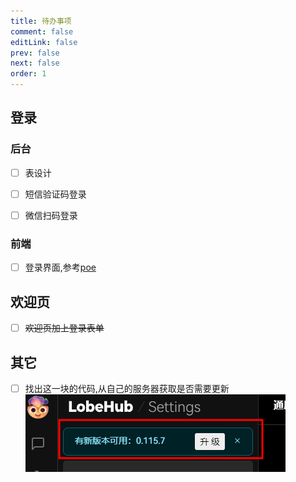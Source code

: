 ```yaml
---
title: 待办事项
comment: false
editLink: false
prev: false
next: false
order: 1
---
```

<script setup lang="ts">
const images1 = [{src:'https://github.com/hhypygy/images/raw/master/20231224/2023-12-24_01-46.6cjgzr9cjcs0.webp',alt:''}]

</script>

## 登录

### 后台

- [ ] 表设计
- [ ] 短信验证码登录
- [ ] 微信扫码登录


### 前端

- [ ] 登录界面,参考[poe](https://poe.com/login?redirect_url=%2FChatGPT)

## 欢迎页

- [ ] ~~欢迎页加上登录表单~~ <ImageRenderer :value="images1" />

## 其它

- [ ] 找出这一块的代码,从自己的服务器获取是否需要更新![](./assets/2023-12-24_01-25.png)




